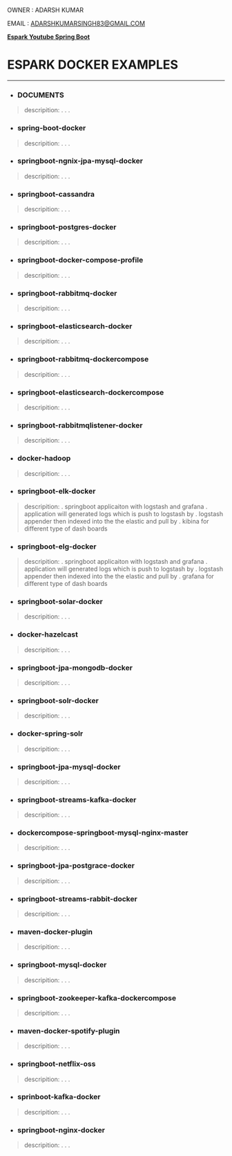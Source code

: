 
OWNER : ADARSH KUMAR 

EMAIL : ADARSHKUMARSINGH83@GMAIL.COM

**[Espark Youtube Spring Boot ](https://www.youtube.com/c/AdarshKumarSingh83/playlists)**

# ESPARK DOCKER EXAMPLES 
---------------------------------------------


* ### DOCUMENTS					
> descripition:
> .
> .
> .

* ### spring-boot-docker				
> descripition:
> .
> .
> .

* ### springboot-ngnix-jpa-mysql-docker
> descripition:
> .
> .
> .

* ### springboot-cassandra				
> descripition:
> .
> .
> .

* ### springboot-postgres-docker				
> descripition:
> .
> .
> .

* ### springboot-docker-compose-profile		
> descripition:
> .
> .
> .

* ### springboot-rabbitmq-docker
> descripition:
> .
> .
> .

* ### springboot-elasticsearch-docker			
> descripition:
> .
> .
> .

* ### springboot-rabbitmq-dockercompose				
> descripition:
> .
> .
> .

* ### springboot-elasticsearch-dockercompose		
> descripition:
> .
> .
> .

* ### springboot-rabbitmqlistener-docker
> descripition:
> .
> .
> .

* ### docker-hadoop					
> descripition:
> .
> .
> .

* ### springboot-elk-docker				
> descripition:
> . springboot applicaiton with logstash and grafana 
> . application will generated logs which is push to logstash by 
> . logstash appender then indexed into the the elastic and pull by 
> . kibina for different type of dash boards 

* ### springboot-elg-docker				
> descripition:
> . springboot applicaiton with logstash and grafana 
> . application will generated logs which is push to logstash by 
> . logstash appender then indexed into the the elastic and pull by 
> . grafana for different type of dash boards 

* ### springboot-solar-docker
> descripition:
> .
> .
> .

* ### docker-hazelcast				
> descripition:
> .
> .
> .

* ### springboot-jpa-mongodb-docker			
> descripition:
> .
> .
> .

* ### springboot-solr-docker
> descripition:
> .
> .
> .

* ### docker-spring-solr				
> descripition:
> .
> .
> .

* ### springboot-jpa-mysql-docker			
> descripition:
> .
> .
> .

* ### springboot-streams-kafka-docker
> descripition:
> .
> .
> .

* ### dockercompose-springboot-mysql-nginx-master	
> descripition:
> .
> .
> .

* ### springboot-jpa-postgrace-docker			
> descripition:
> .
> .
> .

* ### springboot-streams-rabbit-docker
> descripition:
> .
> .
> .

* ### maven-docker-plugin				
> descripition:
> .
> .
> .

* ### springboot-mysql-docker				
> descripition:
> .
> .
> .

* ### springboot-zookeeper-kafka-dockercompose
> descripition:
> .
> .
> .

* ### maven-docker-spotify-plugin			
> descripition:
> .
> .
> .

* ### springboot-netflix-oss
> descripition:
> .
> .
> .

* ### sprinboot-kafka-docker				
> descripition:
> .
> .
> .

* ### springboot-nginx-docker
> descripition:
> .
> .
> .
